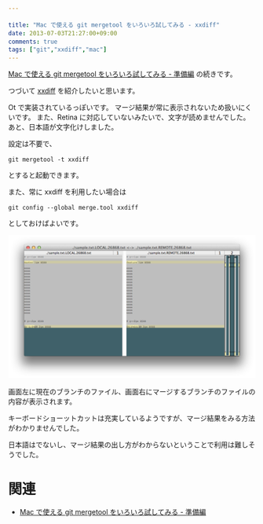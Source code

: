 ```yaml
---

title: "Mac で使える git mergetool をいろいろ試してみる - xxdiff"
date: 2013-07-03T21:27:00+09:00
comments: true
tags: ["git","xxdiff","mac"]
---
```


[Mac で使える git mergetool をいろいろ試してみる - 準備編](/blog/2013/06/26/git-mergetool/) の続きです。

つづいて [xxdiff](http://furius.ca/xxdiff/) を紹介したいと思います。

Ot で実装されているっぽいです。
マージ結果が常に表示されないため扱いにくいです。
また、Retina に対応していないみたいで、文字が読めませんでした。
あと、日本語が文字化けしました。

設定は不要で、

```
git mergetool -t xxdiff
```

とすると起動できます。

また、常に xxdiff を利用したい場合は

```
git config --global merge.tool xxdiff
```

としておけばよいです。

![xxdiffの画面](/images/xxdiff.png)

画面左に現在のブランチのファイル、画面右にマージするブランチのファイルの内容が表示されます。

キーボードショーットカットは充実しているようですが、マージ結果をみる方法がわかりませんでした。

日本語はでないし、マージ結果の出し方がわからないということで利用は難しそうでした。

# 関連

* [Mac で使える git mergetool をいろいろ試してみる - 準備編](/blog/2013/06/26/git-mergetool/)
